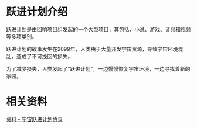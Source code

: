 # 跃进计划介绍
跃进计划是由回响项目组发起的一个大型项目，其包括，小说、游戏、音频和视频等多项类别。

跃进计划的故事发生在2099年，人类由于大量开发宇宙资源，导致宇宙环境混乱，造成了不可挽回的损失。

为了减少损失，人类发起了“跃进计划”，一边慢慢恢复宇宙环境，一边寻找着新的家园。

# 相关资料
[资料 - 宇宙跃进计划协议](/data/leaping-plan)